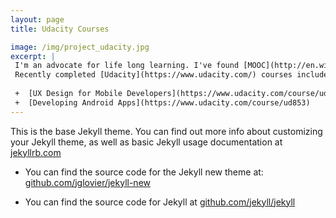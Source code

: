 ```yaml
---
layout: page
title: Udacity Courses

image: /img/project_udacity.jpg
excerpt: |
 I'm an advocate for life long learning. I've found [MOOC](http://en.wikipedia.org/wiki/Massive_open_online_course) classes to be a great resource.
 Recently completed [Udacity](https://www.udacity.com/) courses include:
 
 +  [UX Design for Mobile Developers](https://www.udacity.com/course/ud849)
 +  [Developing Android Apps](https://www.udacity.com/course/ud853) 
---
```


This is the base Jekyll theme. You can find out more info about customizing your Jekyll theme, as well as basic Jekyll usage documentation at [jekyllrb.com](http://jekyllrb.com/)

* You can find the source code for the Jekyll new theme at: [github.com/jglovier/jekyll-new](https://github.com/jglovier/jekyll-new)

* You can find the source code for Jekyll at [github.com/jekyll/jekyll](https://github.com/jekyll/jekyll)
